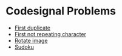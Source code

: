# Codesignal Problems

- [First duplicate](https://github.com/ashishdotme/code.ashish.me/blob/master/codesignal/arrays/01-first-duplicate.js)
- [First not repeating character](https://github.com/ashishdotme/code.ashish.me/blob/master/codesignal/arrays/02-first-not-repeating-character.js)
- [Rotate image](https://github.com/ashishdotme/code.ashish.me/blob/master/codesignal/arrays/03-rotate-image.js)
- [Sudoku](https://github.com/ashishdotme/code.ashish.me/blob/master/codesignal/arrays/04-sudoku.js)
